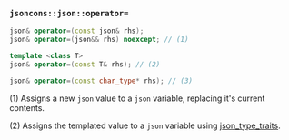 ### `jsoncons::json::operator=`

```c++
json& operator=(const json& rhs);
json& operator=(json&& rhs) noexcept; // (1)

template <class T>
json& operator=(const T& rhs); // (2)

json& operator=(const char_type* rhs); // (3)
```

(1) Assigns a new `json` value to a `json` variable, replacing it's current contents.

(2) Assigns the templated value to a `json` variable using [json_type_traits](json_type_traits.md).

